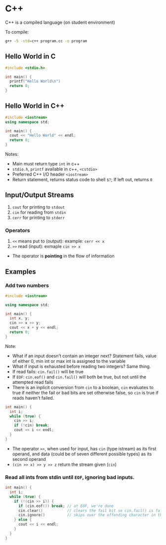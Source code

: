 # C++
C++ is a compiled language (on student environment)

To compile:
```bash
g++ -5 -std=c++ program.cc -o program
```

## Hello World in C
```c
#include <stdio.h>

int main() {
  printf("Hello World\n")
  return 0;
}
```

## Hello World in C++
```c++
#include <iostream>
using namespace std;

int main() {
  cout << "Hello World" << endl;
  return 0;
}
```

Notes:
- Main must return type `int` in c++
- `stdio.h`, `printf` available in c++, `<cstdio>`
- Preferred C++ I/O header `<iostream>`
- Return statement, returns status code to shell `$?`; If left out, returns `0`

## Input/Output Streams
1. `cout` for printing to `stdout`
2. `cin` for reading from `stdin`
3. `cerr` for printing to `stderr`

### Operators
1. `<<` means put to (output): example: `cerr << x`
2. `>>` read (input): exmaple `cin >> x`

- The operator is **pointing** in the flow of information

## Examples

### Add two numbers
```c++
#include <iostream>

using namespace std;

int main() {
  int x, y;
  cin >> x >> y;
  cout << x + y << endl;
  return 0;
}
```

Note:
- What if an input doesn't contain an integer next?
    Statement fails, value of either 0, min int or max int is assigned to the variable
- What if input is exhausted before reading two integers? Same thing.
- If read fails: `cin.fail()` will be true
- If `EOF`: `cin.eof()` and `cin.fail()` will both be true, but not until the attempted read fails
- There is an inplicit conversion from `cin` to a boolean, `cin` evaluates to true if neither the fail or bad bits are set otherwise false, so `cin` is true if reads haven't failed.

```c++
int main() {
  int i;
  while (true) {
    cin >> i;
    if (!cin) break;
    cout << i << endl;
  }
}
```

- The operator `>>`, when used for input, has `cin` (type istream) as its first operand, and data (could be of seven different possible types) as its second operand
- `(cin >> x) >> y >> z` return the stream given (`cin`)

### Read all ints from stdin until `EOF`, ignoring bad inputs.
```c++
int main() {
  int i;
  while (true) {
    if (!(cin >> i)) {
      if (cin.eof()) break; // at EOF, we're done
      cin.clear()           // clears the fail bit so cin.fail() is false
      cin.ignore()          // skips over the offending character in the stream
    } else {
      cout << i << endl;
    }
  }
}
```
